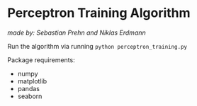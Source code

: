 Perceptron Training Algorithm
====
_made by: Sebastian Prehn and Niklas Erdmann_



Run the algorithm via running `python perceptron_training.py`

Package requirements:
 - numpy
 - matplotlib
 - pandas
 - seaborn